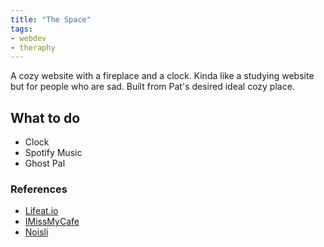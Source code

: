 ```yaml
---
title: "The Space"
tags:
- webdev
- theraphy
---
```


A cozy website with a fireplace and a clock. Kinda like a studying website but for people who are sad. Built from Pat's desired ideal cozy place.

## What to do
- Clock
- Spotify Music
- Ghost Pal

### References
- [Lifeat.io](https://lifeat.io)
- [IMissMyCafe](https://imissmycafe.com)
- [Noisli](https://noisli.com)